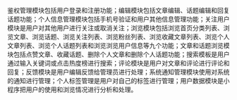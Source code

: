 鉴权管理模块包括用户登录和注册功能；编辑模块包括文章编辑、话题编辑和回复话题功能；个人信息管理模块包括手机号验证和用户其他信息管理功能；关注用户模块是用户对其他用户进行关注或取消关注；浏览模块包括浏览首页分类列表、浏览文章、浏览话题、浏览关注列表、浏览粉丝列表、浏览收藏文章列表、浏览个人文章列表、浏览个人话题列表和浏览浏览用户信息等九个功能；文章和话题浏览模块包括点赞文章、收藏话题、删除个人文章和删除个人话题功能；搜索模板是用户通过输入关键词或点击热度榜进行搜索；评论模块是用户对文章和评论进行评论和回复；反馈模块是用户编辑反馈给管理员进行处理；系统通知管理模块使用对系统的通知进行管理；个人标签管理是用户对自己的标签进行管理；用户数据模块是小程序把用户的使用和浏览情况进行分析和处理。
